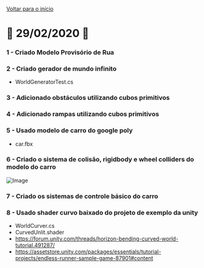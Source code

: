 [Voltar para o início](../../README.md)
# :calendar: 29/02/2020 :calendar:
### 1 - Criado Modelo Provisório de Rua
### 2 - Criado gerador de mundo infinito
* WorldGeneratorTest.cs
### 3 - Adicionado obstáculos utilizando cubos primitivos
### 4 - Adicionado rampas utilizando cubos primitivos
### 5 - Usado modelo de carro do google poly
* car.fbx
### 6 - Criado o sistema de colisão, rigidbody e wheel colliders do modelo do carro
![Image](https://media.githubusercontent.com/media/infobros2000/puc_first_game/master/GitHub/Images/29-02-2020/car_collider.png)
### 7 - Criado os sistemas de controle básico do carro
### 8 - Usado shader curvo baixado do projeto de exemplo da unity
* WorldCurver.cs
* CurvedUnlit.shader
* https://forum.unity.com/threads/horizon-bending-curved-world-tutorial.491287/
* https://assetstore.unity.com/packages/essentials/tutorial-projects/endless-runner-sample-game-87901#content
